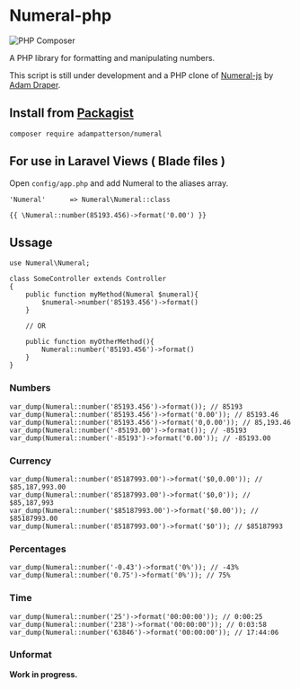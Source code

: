 # Numeral-php
![PHP Composer](https://github.com/adampatterson/Numeral/workflows/PHP%20Composer/badge.svg?branch=master)

A PHP library for formatting and manipulating numbers. 

This script is still under development and a PHP clone of [Numeral-js](https://github.com/adamwdraper/Numeral-js) by [Adam Draper](https://github.com/adamwdraper).


## Install from [Packagist](https://packagist.org/packages/adampatterson/numeral)

```
composer require adampatterson/numeral
```

## For use in Laravel Views ( Blade files )

Open `config/app.php` and add Numeral to the aliases array.

```
'Numeral'      => Numeral\Numeral::class
```

`{{ \Numeral::number(85193.456)->format('0.00') }}`


## Ussage
```
use Numeral\Numeral;

class SomeController extends Controller
{
    public function myMethod(Numeral $numeral){
        $numeral->number('85193.456')->format()
    }
    
    // OR

    public function myOtherMethod(){
        Numeral::number('85193.456')->format()
    }
}
```

### Numbers
```
var_dump(Numeral::number('85193.456')->format()); // 85193
var_dump(Numeral::number('85193.456')->format('0.00')); // 85193.46
var_dump(Numeral::number('85193.456')->format('0,0.00')); // 85,193.46
var_dump(Numeral::number('-85193.00')->format()); // -85193
var_dump(Numeral::number('-85193')->format('0.00')); // -85193.00
```

### Currency
```
var_dump(Numeral::number('85187993.00')->format('$0,0.00')); // $85,187,993.00
var_dump(Numeral::number('85187993.00')->format('$0,0')); // $85,187,993
var_dump(Numeral::number('$85187993.00')->format('$0.00')); // $85187993.00
var_dump(Numeral::number('85187993.00')->format('$0')); // $85187993
```

### Percentages

```
var_dump(Numeral::number('-0.43')->format('0%')); // -43%
var_dump(Numeral::number('0.75')->format('0%')); // 75%
```

### Time

```
var_dump(Numeral::number('25')->format('00:00:00')); // 0:00:25
var_dump(Numeral::number('238')->format('00:00:00')); // 0:03:58
var_dump(Numeral::number('63846')->format('00:00:00')); // 17:44:06
```

### Unformat 

**Work in progress.**
